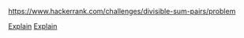 https://www.hackerrank.com/challenges/divisible-sum-pairs/problem

[Explain](https://www.hackerrank.com/challenges/divisible-sum-pairs/forum/comments/153278)
[Explain](https://www.hackerrank.com/challenges/divisible-sum-pairs/forum/comments/323436)
